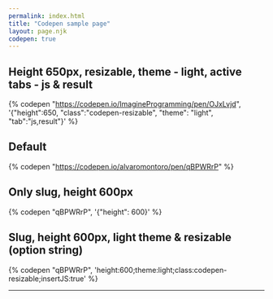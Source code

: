 ```yaml
---
permalink: index.html
title: "Codepen sample page"
layout: page.njk
codepen: true
---
```


## Height 650px, resizable, theme - light, active tabs - js & result

{% codepen "https://codepen.io/ImagineProgramming/pen/OJxLvjd", '{"height":650, "class":"codepen-resizable", "theme": "light", "tab":"js,result"}' %}

## Default

{% codepen "https://codepen.io/alvaromontoro/pen/qBPWRrP" %}

## Only slug, height 600px

{% codepen "qBPWRrP", '{"height": 600}' %}

## Slug, height 600px, light theme  & resizable (option string)

{% codepen "qBPWRrP", 'height:600;theme:light;class:codepen-resizable;insertJS:true' %}

***
